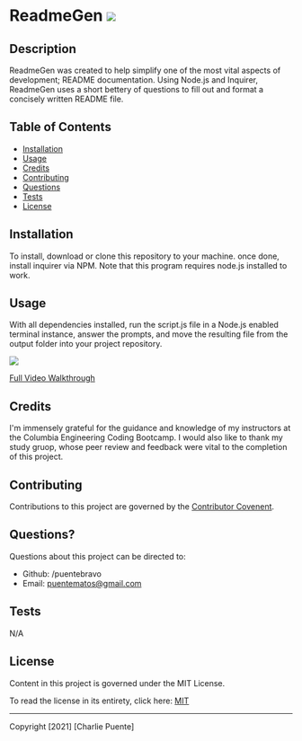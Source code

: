 # ReadmeGen ![](https://img.shields.io/badge/license-MIT-blue)
  
  ## Description 
      
  ReadmeGen was created to help simplify one of the most vital aspects of development; README documentation. Using Node.js and Inquirer, ReadmeGen uses a short bettery of questions to fill out and format a concisely written README file.

  
      
  ## Table of Contents
      
  * [Installation](#installation)
  * [Usage](#usage)
  * [Credits](#credits)
  * [Contributing](#contributing)
  * [Questions](#questions)
  * [Tests](#tests)
  * [License](#license)
      
      
  ## Installation
      
  To install, download or clone this repository to your machine. once done, install inquirer via NPM. Note that this program requires node.js installed to work.
      
  ## Usage 
      
  With all dependencies installed, run the script.js file in a Node.js enabled terminal instance, answer the prompts, and move the resulting file from the output folder into your project repository. 

  ![](./Assets/Shortdemo.gif)
 
  [Full Video Walkthrough](https://drive.google.com/file/d/1lVZJA35eUtbiLd5bZx4KlapMuClAhudb/view)

  ## Credits
      
  I'm immensely grateful for the guidance and knowledge of my instructors at the Columbia Engineering Coding Bootcamp. I would also like to thank my study gruop, whose peer review and feedback were vital to the completion of this project.
      
  ## Contributing

  Contributions to this project are governed by the [Contributor Covenent](https://www.contributor-covenant.org). 

  ## Questions?
  
  Questions about this project can be directed to: 
  - Github: /puentebravo
  - Email: puentematos@gmail.com

  ## Tests

  N/A

  ## License
      
  Content in this project is governed under the MIT License. 

  To read the license in its entirety, click here: [MIT](./LICENSE)

  -----------
  
  Copyright [2021] [Charlie Puente]